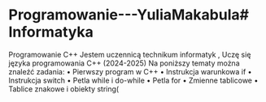 # Programowanie---YuliaMakabula# Informatyka
Programowanie C++
Jestem uczennicą technikum informatyk , Uczę się języka programowania C++ (2024-2025)
Na poniższy tematy można znaleźć zadania:
• ﻿﻿Pierwszy program w C++
• ﻿﻿Instrukcja warunkowa if
• ﻿﻿Instrukcja switch
• ﻿﻿Petla while i do-while
• ﻿﻿Petla for
• ﻿﻿Zmienne tablicowe
• ﻿﻿Tablice znakowe i obiekty string(
